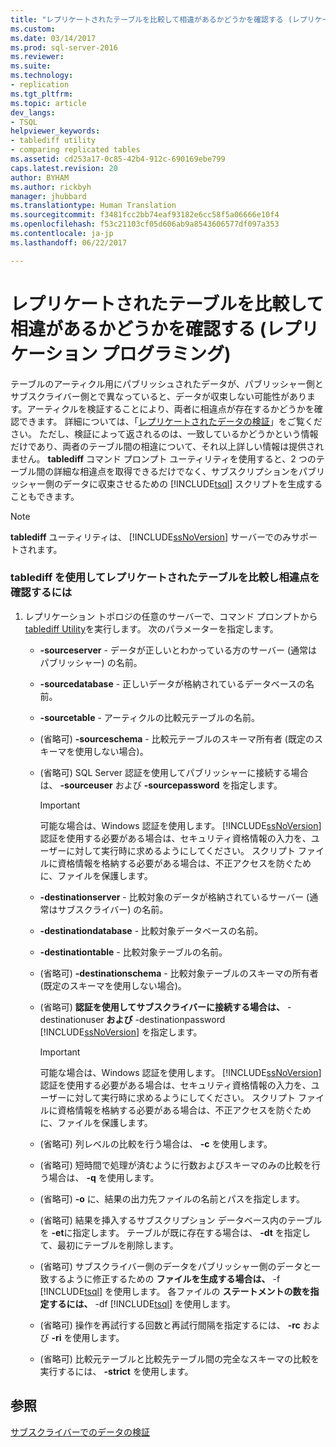 ```yaml
---
title: "レプリケートされたテーブルを比較して相違があるかどうかを確認する (レプリケーション プログラミング) | Microsoft Docs"
ms.custom: 
ms.date: 03/14/2017
ms.prod: sql-server-2016
ms.reviewer: 
ms.suite: 
ms.technology:
- replication
ms.tgt_pltfrm: 
ms.topic: article
dev_langs:
- TSQL
helpviewer_keywords:
- tablediff utility
- comparing replicated tables
ms.assetid: cd253a17-0c85-42b4-912c-690169ebe799
caps.latest.revision: 20
author: BYHAM
ms.author: rickbyh
manager: jhubbard
ms.translationtype: Human Translation
ms.sourcegitcommit: f3481fcc2bb74eaf93182e6cc58f5a06666e10f4
ms.openlocfilehash: f53c21103cf05d606ab9a8543606577df097a353
ms.contentlocale: ja-jp
ms.lasthandoff: 06/22/2017

---
```

# <a name="compare-replicated-tables-for-differences-replication-programming"></a>レプリケートされたテーブルを比較して相違があるかどうかを確認する (レプリケーション プログラミング)
  テーブルのアーティクル用にパブリッシュされたデータが、パブリッシャー側とサブスクライバー側とで異なっていると、データが収束しない可能性があります。アーティクルを検証することにより、両者に相違点が存在するかどうかを確認できます。 詳細については、「[レプリケートされたデータの検証](../../../relational-databases/replication/validate-replicated-data.md)」をご覧ください。 ただし、検証によって返されるのは、一致しているかどうかという情報だけであり、両者のテーブル間の相違について、それ以上詳しい情報は提供されません。 **tablediff** コマンド プロンプト ユーティリティを使用すると、2 つのテーブル間の詳細な相違点を取得できるだけでなく、サブスクリプションをパブリッシャー側のデータに収束させるための [!INCLUDE[tsql](../../../includes/tsql-md.md)] スクリプトを生成することもできます。  
  
> [!NOTE]  
>  **tablediff** ユーティリティは、 [!INCLUDE[ssNoVersion](../../../includes/ssnoversion-md.md)] サーバーでのみサポートされます。  
  
### <a name="to-compare-replicated-tables-for-differences-using-tablediff"></a>tablediff を使用してレプリケートされたテーブルを比較し相違点を確認するには  
  
1.  レプリケーション トポロジの任意のサーバーで、コマンド プロンプトから [tablediff Utility](../../../tools/tablediff-utility.md)を実行します。 次のパラメーターを指定します。  
  
    -   **-sourceserver** - データが正しいとわかっている方のサーバー (通常はパブリッシャー) の名前。  
  
    -   **-sourcedatabase** - 正しいデータが格納されているデータベースの名前。  
  
    -   **-sourcetable** - アーティクルの比較元テーブルの名前。  
  
    -   (省略可) **-sourceschema** - 比較元テーブルのスキーマ所有者 (既定のスキーマを使用しない場合)。  
  
    -   (省略可) SQL Server 認証を使用してパブリッシャーに接続する場合は、 **-sourceuser** および **-sourcepassword** を指定します。  
  
        > [!IMPORTANT]  
        >  可能な場合は、Windows 認証を使用します。 [!INCLUDE[ssNoVersion](../../../includes/ssnoversion-md.md)] 認証を使用する必要がある場合は、セキュリティ資格情報の入力を、ユーザーに対して実行時に求めるようにしてください。 スクリプト ファイルに資格情報を格納する必要がある場合は、不正アクセスを防ぐために、ファイルを保護します。  
  
    -   **-destinationserver** - 比較対象のデータが格納されているサーバー (通常はサブスクライバー) の名前。  
  
    -   **-destinationdatabase** - 比較対象データベースの名前。  
  
    -   **-destinationtable** - 比較対象テーブルの名前。  
  
    -   (省略可) **-destinationschema** - 比較対象テーブルのスキーマの所有者 (既定のスキーマを使用しない場合)。  
  
    -   (省略可) **認証を使用してサブスクライバーに接続する場合は、** -destinationuser **および** -destinationpassword [!INCLUDE[ssNoVersion](../../../includes/ssnoversion-md.md)] を指定します。  
  
        > [!IMPORTANT]  
        >  可能な場合は、Windows 認証を使用します。 [!INCLUDE[ssNoVersion](../../../includes/ssnoversion-md.md)] 認証を使用する必要がある場合は、セキュリティ資格情報の入力を、ユーザーに対して実行時に求めるようにしてください。 スクリプト ファイルに資格情報を格納する必要がある場合は、不正アクセスを防ぐために、ファイルを保護します。  
  
    -   (省略可) 列レベルの比較を行う場合は、 **-c** を使用します。  
  
    -   (省略可) 短時間で処理が済むように行数およびスキーマのみの比較を行う場合は、 **-q** を使用します。  
  
    -   (省略可) **-o** に、結果の出力先ファイルの名前とパスを指定します。  
  
    -   (省略可) 結果を挿入するサブスクリプション データベース内のテーブルを **-et**に指定します。 テーブルが既に存在する場合は、 **-dt** を指定して、最初にテーブルを削除します。  
  
    -   (省略可) サブスクライバー側のデータをパブリッシャー側のデータと一致するように修正するための **ファイルを生成する場合は、** -f [!INCLUDE[tsql](../../../includes/tsql-md.md)] を使用します。 各ファイルの **ステートメントの数を指定するには、** -df [!INCLUDE[tsql](../../../includes/tsql-md.md)] を使用します。  
  
    -   (省略可) 操作を再試行する回数と再試行間隔を指定するには、 **-rc** および **-ri** を使用します。  
  
    -   (省略可) 比較元テーブルと比較先テーブル間の完全なスキーマの比較を実行するには、 **-strict** を使用します。  
  
## <a name="see-also"></a>参照  
 [サブスクライバーでのデータの検証](../../../relational-databases/replication/validate-data-at-the-subscriber.md)  
  
  
